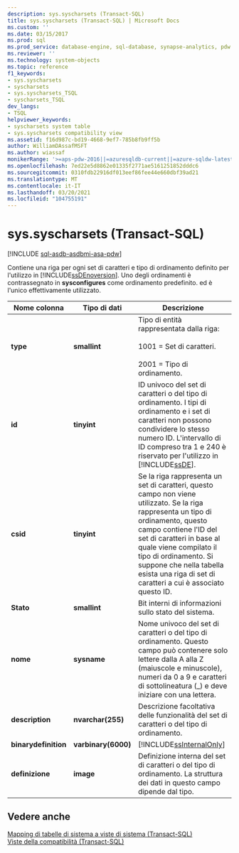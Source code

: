 ```yaml
---
description: sys.syscharsets (Transact-SQL)
title: sys.syscharsets (Transact-SQL) | Microsoft Docs
ms.custom: ''
ms.date: 03/15/2017
ms.prod: sql
ms.prod_service: database-engine, sql-database, synapse-analytics, pdw
ms.reviewer: ''
ms.technology: system-objects
ms.topic: reference
f1_keywords:
- sys.syscharsets
- syscharsets
- sys.syscharsets_TSQL
- syscharsets_TSQL
dev_langs:
- TSQL
helpviewer_keywords:
- syscharsets system table
- sys.syscharsets compatibility view
ms.assetid: f16d987c-bd19-4668-9ef7-785b8fb9ff5b
author: WilliamDAssafMSFT
ms.author: wiassaf
monikerRange: '>=aps-pdw-2016||=azuresqldb-current||=azure-sqldw-latest||>=sql-server-2016||>=sql-server-linux-2017||=azuresqldb-mi-current'
ms.openlocfilehash: 7ed22e5d8862e01335f2771ae5161251852dddc6
ms.sourcegitcommit: 0310fdb22916df013eef86fee44e660dbf39ad21
ms.translationtype: MT
ms.contentlocale: it-IT
ms.lasthandoff: 03/20/2021
ms.locfileid: "104755191"
---
```

# <a name="syssyscharsets-transact-sql"></a>sys.syscharsets (Transact-SQL)
[!INCLUDE [sql-asdb-asdbmi-asa-pdw](../../includes/applies-to-version/sql-asdb-asdbmi-asa-pdw.md)]

  Contiene una riga per ogni set di caratteri e tipo di ordinamento definito per l'utilizzo in [!INCLUDE[ssDEnoversion](../../includes/ssdenoversion-md.md)]. Uno degli ordinamenti è contrassegnato in **sysconfigures** come ordinamento predefinito. ed è l'unico effettivamente utilizzato.  
  
|Nome colonna|Tipo di dati|Descrizione|  
|-----------------|---------------|-----------------|  
|**type**|**smallint**|Tipo di entità rappresentata dalla riga:<br /><br /> 1001 = Set di caratteri.<br /><br /> 2001 = Tipo di ordinamento.|  
|**id**|**tinyint**|ID univoco del set di caratteri o del tipo di ordinamento. I tipi di ordinamento e i set di caratteri non possono condividere lo stesso numero ID. L'intervallo di ID compreso tra 1 e 240 è riservato per l'utilizzo in [!INCLUDE[ssDE](../../includes/ssde-md.md)].|  
|**csid**|**tinyint**|Se la riga rappresenta un set di caratteri, questo campo non viene utilizzato. Se la riga rappresenta un tipo di ordinamento, questo campo contiene l'ID del set di caratteri in base al quale viene compilato il tipo di ordinamento. Si suppone che nella tabella esista una riga di set di caratteri a cui è associato questo ID.|  
|**Stato**|**smallint**|Bit interni di informazioni sullo stato del sistema.|  
|**nome**|**sysname**|Nome univoco del set di caratteri o del tipo di ordinamento. Questo campo può contenere solo lettere dalla A alla Z (maiuscole e minuscole), numeri da 0 a 9 e caratteri di sottolineatura (_) e deve iniziare con una lettera.|  
|**description**|**nvarchar(255)**|Descrizione facoltativa delle funzionalità del set di caratteri o del tipo di ordinamento.|  
|**binarydefinition**|**varbinary(6000)**|[!INCLUDE[ssInternalOnly](../../includes/ssinternalonly-md.md)]|  
|**definizione**|**image**|Definizione interna del set di caratteri o del tipo di ordinamento. La struttura dei dati in questo campo dipende dal tipo.|  
  
## <a name="see-also"></a>Vedere anche  
 [Mapping di tabelle di sistema a viste di sistema &#40;Transact-SQL&#41;](../../relational-databases/system-tables/mapping-system-tables-to-system-views-transact-sql.md)   
 [Viste della compatibilità &#40;Transact-SQL&#41;](~/relational-databases/system-compatibility-views/system-compatibility-views-transact-sql.md)  
  
  
